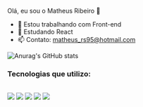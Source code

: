 Olá, eu sou o Matheus Ribeiro 👋

- 🔭 Estou trabalhando com Front-end
- 🌱 Estudando React
- 📫 Contato: matheus_rs95@hotmail.com

![Anurag's GitHub stats](https://github-readme-stats.vercel.app/api?username=devtuzi&show_icons=true&theme=radical)

<h3>Tecnologias que utilizo:</h3>

<div style="display: inline_block"><br/>
<img align="center alt="html5" src="https://img.shields.io/badge/HTML5-E34F26?style=for-the-badge&logo=html5&logoColor=white" />
<img align="center alt="html5" src="https://img.shields.io/badge/CSS3-1572B6?style=for-the-badge&logo=css3&logoColor=white" />
<img align="center alt="html5" src="https://img.shields.io/badge/JavaScript-F7DF1E?style=for-the-badge&logo=javascript&logoColor=black" />
<img align="center alt="html5" src="https://img.shields.io/badge/Bootstrap-563D7C?style=for-the-badge&logo=bootstrap&logoColor=white" />
<img align="center alt="html5" src="https://img.shields.io/badge/React-20232A?style=for-the-badge&logo=react&logoColor=61DAFB" />

</div>
